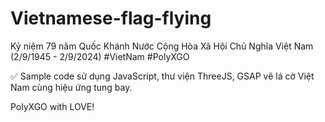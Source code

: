 # Vietnamese-flag-flying
Kỷ niệm 79 năm Quốc Khánh Nước Cộng Hòa Xã Hội Chủ Nghĩa Việt Nam (2/9/1945 - 2/9/2024) #VietNam #PolyXGO  

✅ Sample code sử dụng JavaScript, thư viện ThreeJS, GSAP vẽ lá cờ Việt Nam cùng hiệu ứng tung bay.  

PolyXGO with LOVE!  
